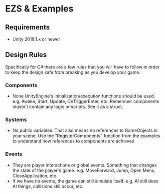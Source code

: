 # EZS & Examples

## Requirements
- Unity 2018.1.x or newer

## Design Rules
Specifically for C# there are a few rules that you will have to follow in order to keep the design safe from breaking as you develop your game.

### Components
- None UnityEngine's initialization/execution functions should be used. e.g. Awake, Start, Update, OnTriggerEnter, etc. Remember components mustn't contain any logic or scripts. See it as a struct.

### Systems
- No public variables. That also means no references to GameObjects in your scene. Use the "RegisterComponents" function from the examples to understand how references to components are achieved.

### Events
- They are player interactions or global events. Something that changes the state of the player's game. e.g. MoveForward, Jump, Open Menu, CloseApplication, etc.
- If we have no events, the game can still simulate itself. e.g. AI still does AI things, collisions still occur, etc.
